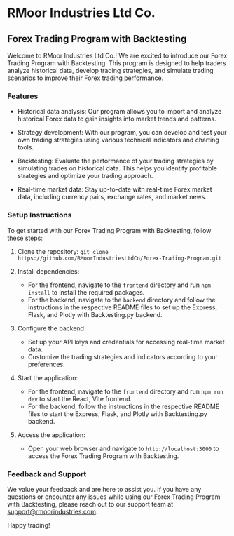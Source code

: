 # RMoor Industries Ltd Co.

## Forex Trading Program with Backtesting

Welcome to RMoor Industries Ltd Co.! We are excited to introduce our Forex Trading Program with Backtesting. This program is designed to help traders analyze historical data, develop trading strategies, and simulate trading scenarios to improve their Forex trading performance.

### Features

- Historical data analysis: Our program allows you to import and analyze historical Forex data to gain insights into market trends and patterns.

- Strategy development: With our program, you can develop and test your own trading strategies using various technical indicators and charting tools.

- Backtesting: Evaluate the performance of your trading strategies by simulating trades on historical data. This helps you identify profitable strategies and optimize your trading approach.

- Real-time market data: Stay up-to-date with real-time Forex market data, including currency pairs, exchange rates, and market news.

### Setup Instructions

To get started with our Forex Trading Program with Backtesting, follow these steps:

1. Clone the repository: `git clone https://github.com/RMoorIndustriesLtdCo/Forex-Trading-Program.git`

2. Install dependencies:
    - For the frontend, navigate to the `frontend` directory and run `npm install` to install the required packages.
    - For the backend, navigate to the `backend` directory and follow the instructions in the respective README files to set up the Express, Flask, and Plotly with Backtesting.py backend.

3. Configure the backend:
    - Set up your API keys and credentials for accessing real-time market data.
    - Customize the trading strategies and indicators according to your preferences.

4. Start the application:
    - For the frontend, navigate to the `frontend` directory and run `npm run dev` to start the React, Vite frontend.
    - For the backend, follow the instructions in the respective README files to start the Express, Flask, and Plotly with Backtesting.py backend.

5. Access the application:
    - Open your web browser and navigate to `http://localhost:3000` to access the Forex Trading Program with Backtesting.

### Feedback and Support

We value your feedback and are here to assist you. If you have any questions or encounter any issues while using our Forex Trading Program with Backtesting, please reach out to our support team at support@rmoorindustries.com.

Happy trading!

